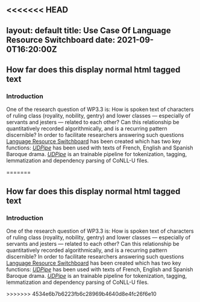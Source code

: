 <<<<<<< HEAD
---
layout:     default
title:      Use Case Of Language Resource Switchboard
date:       2021-09-0T16:20:00Z
---        
<h2>How far does this display normal html tagged text</h2>
<h3>Introduction</h3>
<p>One of the research question of WP3.3 is: How is spoken text of characters of ruling class (royality, nobility, gentry) and lower classes — especially of servants and jesters — related to each other? Can this relationship be quantitatively recorded algorithmically, and is a recurring pattern discernible? In order to facilitate researchers answering such questions <a href="https://switchboard.clarin.eu" target="_blank">Language Resource Switchboard</a> has been created which has two key functions: <a href="http://ufal.mff.cuni.cz/udpipe" target="_blank"><i>UDPipe</i></a> has been used with texts of French, English and Spanish Baroque drama. <a href="http://ufal.mff.cuni.cz/udpipe" target="_blank"><i>UDPipe</i></a> is an trainable pipeline for tokenization, tagging, lemmatization and dependency parsing of CoNLL-U files.</p>
=======
<h2>How far does this display normal html tagged text</h2>
        <h3>Introduction</h3>
        <p>One of the research question of WP3.3 is: How is spoken text of characters of ruling class (royality, nobility, gentry) and lower classes — especially of servants and jesters — related to each other? Can this relationship be quantitatively recorded algorithmically, and is a recurring pattern discernible? In order to facilitate researchers answering such questions <a href="https://switchboard.clarin.eu" target="_blank">Language Resource Switchboard</a> has been created which has two key functions: <a href="http://ufal.mff.cuni.cz/udpipe" target="_blank"><i>UDPipe</i></a> has been used with texts of French, English and Spanish Baroque drama. <a href="http://ufal.mff.cuni.cz/udpipe" target="_blank"><i>UDPipe</i></a> is an trainable pipeline for tokenization, tagging, lemmatization and dependency parsing of CoNLL-U files.</p>
>>>>>>> 4534e6b7b6223fb6c28969b4640d8e4fc26f6e10
